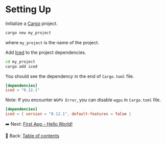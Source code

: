 # Setting Up

Initialize a [Cargo](https://doc.rust-lang.org/cargo/guide/) project.

```sh
cargo new my_project
```

where `my_project` is the name of the project.

Add [Iced](https://iced.rs/) to the project dependencies.

```sh
cd my_project
cargo add iced
```

You should see the dependency in the end of `Cargo.toml` file.

```toml
[dependencies]
iced = "0.12.1"
```

Note: If you encounter `WGPU Error`, you can disable `wgpu` in `Cargo.toml` file.

```toml
[dependencies]
iced = { version = "0.12.1", default-features = false }
```

:arrow_right:  Next: [First App - Hello World!](./first_app.md)

:blue_book: Back: [Table of contents](./../README.md)
